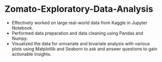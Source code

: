# Zomato-Exploratory-Data-Analysis

- Effectively worked on large real-world data from Kaggle in Jupyter Notebook.
- Performed data preparation and data cleaning using Pandas and Numpy.
- Visualized the data for univariate and bivariate analysis with various plots using Matplotlib and Seaborn to ask and answer questions to gain actionable insights.
